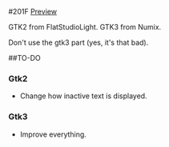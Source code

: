 #201F
[Preview](https://raw.github.com/tatou-tatou/201F/master/201F.png)

GTK2 from FlatStudioLight. GTK3 from Numix.

Don't use the gtk3 part (yes, it's that bad).

##TO-DO
### Gtk2
- Change how inactive text is displayed.
### Gtk3
- Improve everything.
